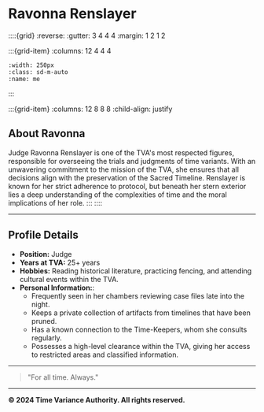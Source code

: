 # **Ravonna Renslayer**

::::{grid}
:reverse:
:gutter: 3 4 4 4
:margin: 1 2 1 2

:::{grid-item}
:columns: 12 4 4 4

```{image} /img/employee-2.png
:width: 250px
:class: sd-m-auto
:name: me
```

:::

:::{grid-item}
:columns: 12 8 8 8
:child-align: justify

## **About Ravonna**

Judge Ravonna Renslayer is one of the TVA's most respected figures, responsible for overseeing the trials and judgments of time variants. With an unwavering commitment to the mission of the TVA, she ensures that all decisions align with the preservation of the Sacred Timeline. Renslayer is known for her strict adherence to protocol, but beneath her stern exterior lies a deep understanding of the complexities of time and the moral implications of her role.
:::
::::

---

## **Profile Details**

- **Position:** Judge
- **Years at TVA:** 25+ years
- **Hobbies:** Reading historical literature, practicing fencing, and attending cultural events within the TVA.
- **Personal Information:**:
  - Frequently seen in her chambers reviewing case files late into the night.
  - Keeps a private collection of artifacts from timelines that have been pruned.
  - Has a known connection to the Time-Keepers, whom she consults regularly.
  - Possesses a high-level clearance within the TVA, giving her access to restricted areas and classified information.

---

> "For all time. Always."

---

**© 2024 Time Variance Authority. All rights reserved.**
